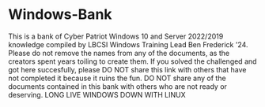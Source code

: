 # Windows-Bank

This is a bank of Cyber Patriot Windows 10 and Server 2022/2019 knowledge compiled by LBCSI Windows Training Lead Ben Frederick '24. Please do not remove the names from any of the documents, as the creators spent years toiling to create them. If you solved the challenged and got here succesfully, please DO NOT share this link with others that have not completed it because it ruins the fun. DO NOT share any of the documents contained in this bank with others who are not ready or deserving. LONG LIVE WINDOWS DOWN WITH LINUX
